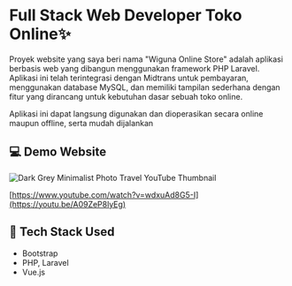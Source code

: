 
# Full Stack Web Developer Toko Online✨

Proyek website yang saya beri nama "Wiguna Online Store" adalah aplikasi berbasis web yang dibangun menggunakan framework PHP Laravel. Aplikasi ini telah terintegrasi dengan Midtrans untuk pembayaran, menggunakan database MySQL, dan memiliki tampilan sederhana dengan fitur yang dirancang untuk kebutuhan dasar sebuah toko online.

Aplikasi ini dapat langsung digunakan dan dioperasikan secara online maupun offline, serta mudah dijalankan

## 💻 Demo Website
![Dark Grey Minimalist Photo Travel YouTube Thumbnail](https://github.com/user-attachments/assets/b627d8fa-8f73-4d33-90c6-7993813f6857)



[https://www.youtube.com/watch?v=wdxuAd8G5-I](https://youtu.be/A09ZeP8lyEg)


## 🚀 Tech Stack Used
- Bootstrap
- PHP, Laravel
- Vue.js

